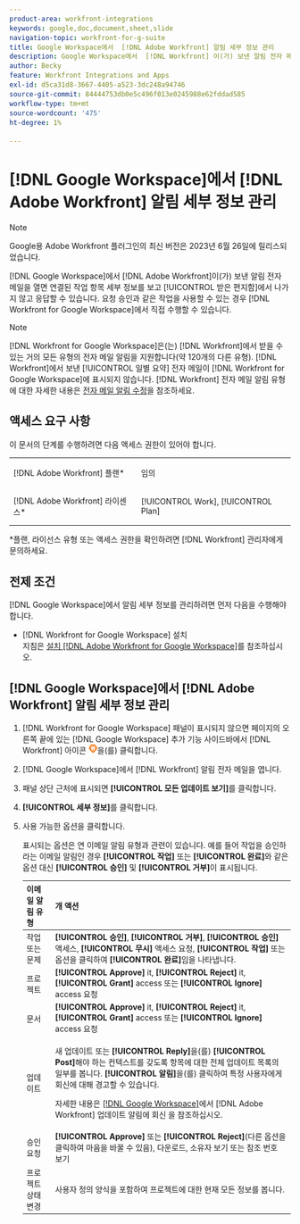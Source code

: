 ```yaml
---
product-area: workfront-integrations
keywords: google,doc,document,sheet,slide
navigation-topic: workfront-for-g-suite
title: Google Workspace에서  [!DNL Adobe Workfront] 알림 세부 정보 관리
description: Google Workspace에서  [!DNL Workfront] 이(가) 보낸 알림 전자 메일 Adobe을 열면 연결된 작업 항목 세부 정보를 보고 받은 편지함에서 나가지 않고 응답할 수 있습니다. 요청 승인과 같은 작업을 사용할 수 있는 경우 Workfront for Google Workspace에서 직접 이러한 작업을 수행할 수 있습니다.
author: Becky
feature: Workfront Integrations and Apps
exl-id: d5ca31d8-3667-4405-a523-3dc248a94746
source-git-commit: 84444753db0e5c496f013e0245988e62fddad585
workflow-type: tm+mt
source-wordcount: '475'
ht-degree: 1%

---
```


# [!DNL Google Workspace]에서 [!DNL Adobe Workfront] 알림 세부 정보 관리

>[!NOTE]
>
>Google용 Adobe Workfront 플러그인의 최신 버전은 2023년 6월 26일에 릴리스되었습니다.

[!DNL Google Workspace]에서 [!DNL Adobe Workfront]이(가) 보낸 알림 전자 메일을 열면 연결된 작업 항목 세부 정보를 보고 [!UICONTROL 받은 편지함]에서 나가지 않고 응답할 수 있습니다. 요청 승인과 같은 작업을 사용할 수 있는 경우 [!DNL Workfront for Google Workspace]에서 직접 수행할 수 있습니다.

>[!NOTE]
>
> [!DNL Workfront for Google Workspace]은(는) [!DNL Workfront]에서 받을 수 있는 거의 모든 유형의 전자 메일 알림을 지원합니다(약 120개의 다른 유형). [!DNL Workfront]에서 보낸 [!UICONTROL 일별 요약] 전자 메일이 [!DNL Workfront for Google Workspace]에 표시되지 않습니다. [!DNL Workfront] 전자 메일 알림 유형에 대한 자세한 내용은 [전자 메일 알림 수정](../../workfront-basics/using-notifications/activate-or-deactivate-your-own-event-notifications.md)을 참조하세요.

## 액세스 요구 사항

이 문서의 단계를 수행하려면 다음 액세스 권한이 있어야 합니다.

<table style="table-layout:auto"> 
 <col> 
 <col> 
 <tbody> 
  <tr> 
   <td role="rowheader">[!DNL Adobe Workfront] 플랜*</td> 
   <td> <p>임의</p> </td> 
  </tr> 
  <tr> 
   <td role="rowheader">[!DNL Adobe Workfront] 라이센스*</td> 
   <td> <p>[!UICONTROL Work], [!UICONTROL Plan]</p> </td> 
  </tr> 
  </tbody> 
</table>

&#42;플랜, 라이선스 유형 또는 액세스 권한을 확인하려면 [!DNL Workfront] 관리자에게 문의하세요.

## 전제 조건

[!DNL Google Workspace]에서 알림 세부 정보를 관리하려면 먼저 다음을 수행해야 합니다.

* [!DNL Workfront for Google Workspace] 설치\
   지침은 [설치 [!DNL Adobe Workfront for Google Workspace]](../../workfront-integrations-and-apps/workfront-for-g-suite/install-workfront-for-gsuite.md)를 참조하십시오.

## [!DNL Google Workspace]에서 [!DNL Adobe Workfront] 알림 세부 정보 관리

1. [!DNL Workfront for Google Workspace] 패널이 표시되지 않으면 페이지의 오른쪽 끝에 있는 [!DNL Google Workspace] 추가 기능 사이드바에서 [!DNL Workfront] 아이콘 ![](assets/wf-lion-icon.png)을(를) 클릭합니다.
1. [!DNL Google Workspace]에서 [!DNL Workfront] 알림 전자 메일을 엽니다.
1. 패널 상단 근처에 표시되면 **[!UICONTROL 모든 업데이트 보기]**&#x200B;를 클릭합니다.
1. **[!UICONTROL 세부 정보]**&#x200B;를 클릭합니다.
1. 사용 가능한 옵션을 클릭합니다.

   표시되는 옵션은 연 이메일 알림 유형과 관련이 있습니다. 예를 들어 작업을 승인하라는 이메일 알림인 경우 **[!UICONTROL 작업]** 또는 **[!UICONTROL 완료]**&#x200B;와 같은 옵션 대신 **[!UICONTROL 승인]** 및 **[!UICONTROL 거부]**&#x200B;이 표시됩니다.

   <table style="table-layout:auto"> 
    <col> 
    <col> 
    <thead> 
     <tr> 
      <th>이메일 알림 유형</th> 
      <th>개 액션</th> 
     </tr> 
    </thead> 
    <tbody> 
     <tr> 
      <td>작업 또는 문제</td> 
      <td><strong>[!UICONTROL 승인]</strong>, <strong>[!UICONTROL 거부]</strong>, <strong>[!UICONTROL 승인]</strong> 액세스, <strong>[!UICONTROL 무시]</strong> 액세스 요청, <strong>[!UICONTROL 작업]</strong> 또는 옵션을 클릭하여 <strong>[!UICONTROL 완료]</strong>임을 나타냅니다.</td> 
     </tr> 
     <tr> 
      <td>프로젝트</td> 
      <td><strong>[!UICONTROL Approve]</strong> it, <strong>[!UICONTROL Reject]</strong> it, <strong>[!UICONTROL Grant]</strong> access 또는 <strong>[!UICONTROL Ignore]</strong> access 요청</td> 
     </tr> 
     <tr> 
      <td>문서</td> 
      <td><strong>[!UICONTROL Approve]</strong> it, <strong>[!UICONTROL Reject]</strong> it, <strong>[!UICONTROL Grant]</strong> access 또는 <strong>[!UICONTROL Ignore]</strong> access 요청</td> 
     </tr> 
     <tr> 
      <td>업데이트 </td> 
      <td> <p>새 업데이트 또는 <strong>[!UICONTROL Reply]</strong>을(를) <strong>[!UICONTROL Post]</strong>해야 하는 컨텍스트를 갖도록 항목에 대한 전체 업데이트 목록의 일부를 봅니다. <strong>[!UICONTROL 알림]</strong>을(를) 클릭하여 특정 사용자에게 회신에 대해 경고할 수 있습니다. </p> <p>자세한 내용은 <a href="../../workfront-integrations-and-apps/workfront-for-g-suite/reply-to-wf-update-notification-from-gsuite.md" class="MCXref xref">[!DNL Google Workspace]</a>에서 [!DNL Adobe Workfront] 업데이트 알림에 회신 을 참조하십시오.</p> </td> 
     </tr> 
     <tr> 
      <td>승인 요청</td> 
      <td><strong>[!UICONTROL Approve]</strong> 또는 <strong>[!UICONTROL Reject]</strong>(다른 옵션을 클릭하여 마음을 바꿀 수 있음), 다운로드, 소유자 보기 또는 참조 번호 보기</td> 
     </tr> 
     <tr> 
      <td>프로젝트 상태 변경</td> 
      <td> 사용자 정의 양식을 포함하여 프로젝트에 대한 현재 모든 정보를 봅니다. </td> 
     </tr> 
    </tbody> 
   </table>
